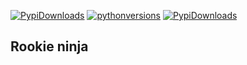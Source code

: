 [![PypiDownloads](https://img.shields.io/pypi/dm/rookieninja.svg)](https://pypi.python.org/pypi/rookieninja)
[![pythonversions](https://img.shields.io/pypi/pyversions/rookieninja.svg)](https://pypi.python.org/pypi/rookieninja)
[![PypiDownloads](https://img.shields.io/pypi/l/rookieninja.svg)](http://www.gnu.org/licenses/gpl-3.0.txt)

## Rookie ninja
